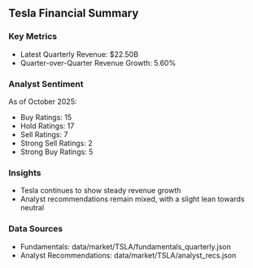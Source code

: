 ## Tesla Financial Summary

### Key Metrics

- Latest Quarterly Revenue: $22.50B
- Quarter-over-Quarter Revenue Growth: 5.60%

### Analyst Sentiment

As of October 2025:
- Buy Ratings: 15
- Hold Ratings: 17
- Sell Ratings: 7
- Strong Sell Ratings: 2
- Strong Buy Ratings: 5

### Insights
- Tesla continues to show steady revenue growth
- Analyst recommendations remain mixed, with a slight lean towards neutral

### Data Sources
- Fundamentals: data/market/TSLA/fundamentals_quarterly.json
- Analyst Recommendations: data/market/TSLA/analyst_recs.json
